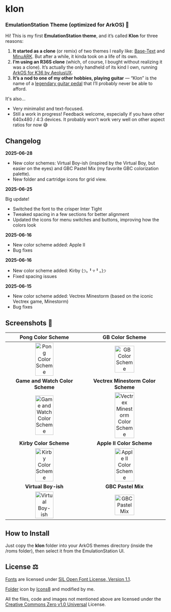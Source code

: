 # klon
### EmulationStation Theme (optimized for ArkOS) 🎨

Hi! This is my first **EmulationStation theme**, and it’s called **Klon** for three reasons:

1. **It started as a clone** (or remix) of two themes I really like: [Base-Text](https://github.com/Jetup13/es-theme-base-text) and [MinuARK](https://github.com/Vidnez/es-theme-MinUArk). But after a while, it kinda took on a life of its own.
2. **I’m using an R36S clone** (which, of course, I bought without realizing it was a clone). It’s actually the only handheld of its kind I own, running [ArkOS for K36 by AeolusUX](https://github.com/AeolusUX/ArkOS-K36).
3. **It’s a nod to one of my other hobbies, playing guitar** — “Klon” is the name of a [legendary guitar pedal](https://reverb.com/brand/klon) that I’ll probably never be able to afford.

It's also...
* Very minimalist and text-focused.
* Still a work in progress! Feedback welcome, especially if you have other 640x480 / 4:3 devices. It probably won’t work very well on other aspect ratios for now 😅

## Changelog

**2025-06-28**

* New color schemes: Virtual Boy-ish (inspired by the Virtual Boy, but easier on the eyes) and GBC Pastel Mix (my favorite GBC colorization palette).
* New folder and cartridge icons for grid view.

**2025-06-25**

Big update!

* Switched the font to the crisper Inter Tight
* Tweaked spacing in a few sections for better alignment
* Updated the icons for menu switches and buttons, improving how the colors look

**2025-06-16**
* New color scheme added: Apple II
* Bug fixes

**2025-06-16**
* New color scheme added: Kirby (੭｡╹▿╹｡)੭
* Fixed spacing issues

**2025-06-15**
* New color scheme added: Vectrex Minestorm (based on the iconic Vectrex game, Minestorm)
* Bug fixes

## Screenshots 📸
| Pong Color Scheme | GB Color Scheme |
| :---: | :---: |
| <img src="https://github.com/user-attachments/assets/105498ab-9c5e-4e3a-809d-07d9fb28bdfb" width="50%" title="Pong Color Scheme"> | <img src="https://github.com/user-attachments/assets/133282c6-fc78-4532-8b69-a8c50d902940" width="50%" title="GB Color Scheme"> |
| **Game and Watch Color Scheme** | **Vectrex Minestorm Color Scheme** |
| <img src="https://github.com/user-attachments/assets/12c8d0d4-2b30-4d00-bdae-d4dcbbd50a9b" width="50%" title="Game and Watch Color Scheme"> | <img src="https://github.com/user-attachments/assets/ce0af226-422f-4a65-9614-f827d3c060cc" width="50%" title="Vectrex Minestorm Color Scheme"> |
| **Kirby Color Scheme** | **Apple II Color Scheme** |
| <img src="https://github.com/user-attachments/assets/9efaa97f-5819-4bcf-8d80-be9456286244" width="50%" title="Kirby Color Scheme"> | <img src="https://github.com/user-attachments/assets/63add1fd-a95b-4de4-86f1-6f16a794978e" width="50%" title="Apple II Color Scheme"> |
| **Virtual Boy-ish** | **GBC Pastel Mix** |
| <img src="https://github.com/user-attachments/assets/f346e21a-099b-4ff6-aa88-6b5ee763c646" width="50%" title="Virtual Boy-ish"> | <img src="https://github.com/user-attachments/assets/2f31f43b-78ef-4161-980a-9bb31ffd84f3" width="50%" title="GBC Pastel Mix"> |

## How to Install

Just copy the **klon** folder into your ArkOS themes directory (inside the /roms folder), then select it from the EmulationStation UI.

## License ⚖️

[Fonts](./_art/fonts/) are licensed under [SIL Open Font License, Version 1.1](https://openfontlicense.org/open-font-license-official-text/).

<a target="_blank" href="https://icons8.com/icon/83172/folder">Folder</a> icon by <a target="_blank" href="https://icons8.com">Icons8</a> and modified by me.

All the files, code and images not mentioned above are licensed under the [Creative Commons Zero v1.0 Universal](https://creativecommons.org/publicdomain/zero/1.0/deed.en) License.
